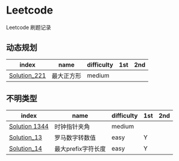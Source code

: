 # Leetcode
Leetcode 刷题记录


## 动态规划
|index| name| difficulty|1st|2nd
|----|----|----|----|----|
|[Solution_221](https://github.com/EricKani/Leetcode/blob/master/Solution_221.py)|最大正方形|medium

## 不明类型
|index| name| difficulty|1st|2nd
|----|----|----|----|----|
|[Solution 1344](https://github.com/EricKani/Leetcode/blob/master/Solution_1344.py)|时钟指针夹角|medium
|[Solution_13](https://github.com/EricKani/Leetcode/blob/master/Solution_13.py)|罗马数字转数值|easy|Y
|[Solution_14](https://github.com/EricKani/Leetcode/blob/master/Solution_14.py)|最大prefix字符长度|easy|Y